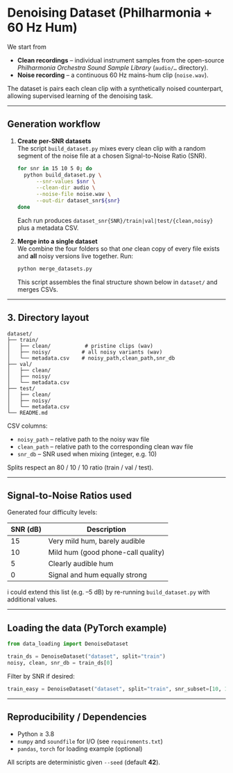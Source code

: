 # Denoising Dataset (Philharmonia + 60 Hz Hum)


We start from

* **Clean recordings** – individual instrument samples from the open-source *Philharmonia Orchestra Sound Sample Library* (`audio/…` directory).
* **Noise recording** – a continuous 60 Hz mains-hum clip (`noise.wav`).

The dataset is pairs each clean clip with a synthetically noised counterpart, allowing supervised learning of the denoising task.

---

##  Generation workflow

1. **Create per-SNR datasets**  
   The script `build_dataset.py` mixes every clean clip with a random segment of the noise file at a chosen Signal-to-Noise Ratio (SNR).

   ```bash
   for snr in 15 10 5 0; do
     python build_dataset.py \
         --snr-values $snr \
         --clean-dir audio \
         --noise-file noise.wav \
         --out-dir dataset_snr${snr}
   done
   ```
   Each run produces `dataset_snr{SNR}/train|val|test/{clean,noisy}` plus a metadata CSV.

2. **Merge into a single dataset**  
   We combine the four folders so that *one* clean copy of every file exists and **all** noisy versions live together.  Run:

   ```bash
   python merge_datasets.py
   ```
   This script assembles the final structure shown below in `dataset/` and merges CSVs.

---

## 3. Directory layout
```
dataset/
├── train/
│   ├── clean/           # pristine clips (wav)
│   ├── noisy/          # all noisy variants (wav)
│   └── metadata.csv    # noisy_path,clean_path,snr_db
├── val/
│   ├── clean/
│   ├── noisy/
│   └── metadata.csv
├── test/
│   ├── clean/
│   ├── noisy/
│   └── metadata.csv
└── README.md  
```

CSV columns:
* `noisy_path`  – relative path to the noisy wav file
* `clean_path`  – relative path to the corresponding clean wav file
* `snr_db`     – SNR used when mixing (integer, e.g. 10)

Splits respect an 80 / 10 / 10 ratio (train / val / test).

---

## Signal-to-Noise Ratios used
Generated four difficulty levels:

| SNR (dB) | Description                  |
|----------|-----------------------------|
| 15       | Very mild hum, barely audible |
| 10       | Mild hum (good phone-call quality) |
| 5        | Clearly audible hum          |
| 0        | Signal and hum equally strong |

i could extend this list (e.g. –5 dB) by re-running `build_dataset.py` with additional values.

---

##  Loading the data (PyTorch example)
```python
from data_loading import DenoiseDataset

train_ds = DenoiseDataset("dataset", split="train")
noisy, clean, snr_db = train_ds[0]
```
Filter by SNR if desired:
```python
train_easy = DenoiseDataset("dataset", split="train", snr_subset=[10, 15])
```

---

## Reproducibility / Dependencies
* Python ≥ 3.8
* `numpy` and `soundfile` for I/O (see `requirements.txt`)
* `pandas`, `torch` for loading example (optional)

All scripts are deterministic given `--seed` (default **42**).

